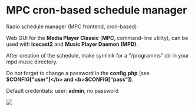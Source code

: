 MPC cron-based schedule manager
============

Radio schedule manager (MPC frontend, cron-based)

Web GUI for the <b>Media Player Classic</b> (<b>MPC</b>, command-line utility), can be used with <b>Icecast2</b> and <b>Music Player Daemon (MPD)</b>.

After creation of the schedule, make symlink for a "/programms" dir in your mpd music directory.

Do not forget to change a password in the <b>config.php</b> (see <b>$CONFIG["user"]</b> and <b>$CONFIG["pass"])</b>.

Default credentials: user: <b>admin</b>, no password

<img src="http://jsound.org/img/schedule.png">
